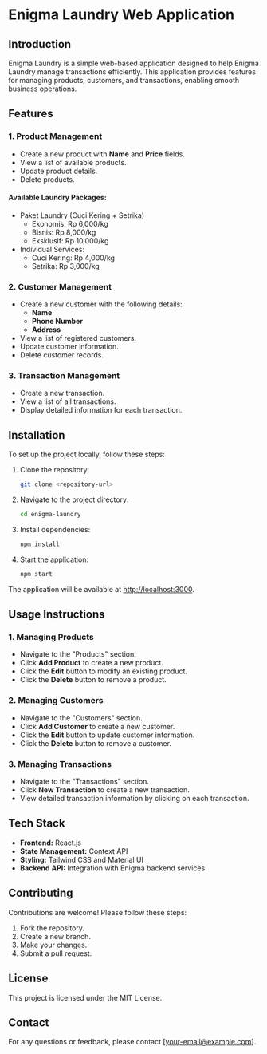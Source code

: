 # Enigma Laundry Web Application

## Introduction
Enigma Laundry is a simple web-based application designed to help Enigma Laundry manage transactions efficiently. This application provides features for managing products, customers, and transactions, enabling smooth business operations.

## Features
### **1. Product Management**
- Create a new product with **Name** and **Price** fields.
- View a list of available products.
- Update product details.
- Delete products.

#### **Available Laundry Packages:**
- Paket Laundry (Cuci Kering + Setrika)
  - Ekonomis: Rp 6,000/kg
  - Bisnis: Rp 8,000/kg
  - Eksklusif: Rp 10,000/kg
- Individual Services:
  - Cuci Kering: Rp 4,000/kg
  - Setrika: Rp 3,000/kg

### **2. Customer Management**
- Create a new customer with the following details:
  - **Name**
  - **Phone Number**
  - **Address**
- View a list of registered customers.
- Update customer information.
- Delete customer records.

### **3. Transaction Management**
- Create a new transaction.
- View a list of all transactions.
- Display detailed information for each transaction.

## Installation
To set up the project locally, follow these steps:

1. Clone the repository:
    ```bash
    git clone <repository-url>
    ```

2. Navigate to the project directory:
    ```bash
    cd enigma-laundry
    ```

3. Install dependencies:
    ```bash
    npm install
    ```

4. Start the application:
    ```bash
    npm start
    ```

The application will be available at [http://localhost:3000](http://localhost:3000).

## Usage Instructions
### **1. Managing Products**
- Navigate to the "Products" section.
- Click **Add Product** to create a new product.
- Click the **Edit** button to modify an existing product.
- Click the **Delete** button to remove a product.

### **2. Managing Customers**
- Navigate to the "Customers" section.
- Click **Add Customer** to create a new customer.
- Click the **Edit** button to update customer information.
- Click the **Delete** button to remove a customer.

### **3. Managing Transactions**
- Navigate to the "Transactions" section.
- Click **New Transaction** to create a new transaction.
- View detailed transaction information by clicking on each transaction.

## Tech Stack
- **Frontend:** React.js
- **State Management:** Context API
- **Styling:** Tailwind CSS and Material UI
- **Backend API:** Integration with Enigma backend services

## Contributing
Contributions are welcome! Please follow these steps:
1. Fork the repository.
2. Create a new branch.
3. Make your changes.
4. Submit a pull request.

## License
This project is licensed under the MIT License.

## Contact
For any questions or feedback, please contact [your-email@example.com].


